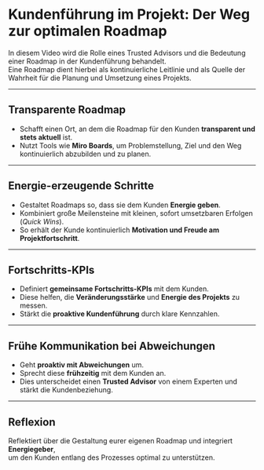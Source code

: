 # Kundenführung im Projekt: Der Weg zur optimalen Roadmap

In diesem Video wird die Rolle eines Trusted Advisors und die Bedeutung einer Roadmap in der Kundenführung behandelt.  
Eine Roadmap dient hierbei als kontinuierliche Leitlinie und als Quelle der Wahrheit für die Planung und Umsetzung eines Projekts.

---

## Transparente Roadmap

- Schafft einen Ort, an dem die Roadmap für den Kunden **transparent und stets aktuell** ist.  
- Nutzt Tools wie **Miro Boards**, um Problemstellung, Ziel und den Weg kontinuierlich abzubilden und zu planen.  

---

## Energie-erzeugende Schritte

- Gestaltet Roadmaps so, dass sie dem Kunden **Energie geben**.  
- Kombiniert große Meilensteine mit kleinen, sofort umsetzbaren Erfolgen (*Quick Wins*).  
- So erhält der Kunde kontinuierlich **Motivation und Freude am Projektfortschritt**.  

---

## Fortschritts-KPIs

- Definiert **gemeinsame Fortschritts-KPIs** mit dem Kunden.  
- Diese helfen, die **Veränderungsstärke** und **Energie des Projekts** zu messen.  
- Stärkt die **proaktive Kundenführung** durch klare Kennzahlen.  

---

## Frühe Kommunikation bei Abweichungen

- Geht **proaktiv mit Abweichungen** um.  
- Sprecht diese **frühzeitig** mit dem Kunden an.  
- Dies unterscheidet einen **Trusted Advisor** von einem Experten und stärkt die Kundenbeziehung.  

---

## Reflexion

Reflektiert über die Gestaltung eurer eigenen Roadmap und integriert **Energiegeber**,  
um den Kunden entlang des Prozesses optimal zu unterstützen.
